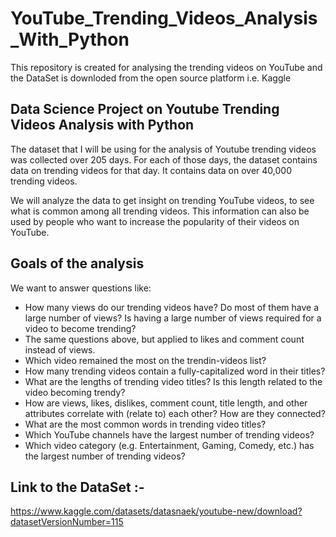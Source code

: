 # YouTube_Trending_Videos_Analysis_With_Python
This repository is created for analysing the trending videos on YouTube and the DataSet is downloded from the open source platform i.e. Kaggle

## Data Science Project on Youtube Trending Videos Analysis with Python
The dataset that I will be using for the analysis of Youtube trending videos was collected over 205 days. For each of those days, the dataset contains data on trending videos for that day. It contains data on over 40,000 trending videos.

We will analyze the data to get insight on trending YouTube videos, to see what is common among all trending videos. This information can also be used by people who want to increase the popularity of their videos on YouTube.

## Goals of the analysis
We want to answer questions like:
- How many views do our trending videos have? Do most of them have a large number of views? Is having a large number of views required for a video to become trending?
- The same questions above, but applied to likes and comment count instead of views.
- Which video remained the most on the trendin-videos list?
- How many trending videos contain a fully-capitalized word in their titles?
- What are the lengths of trending video titles? Is this length related to the video becoming trendy?
- How are views, likes, dislikes, comment count, title length, and other attributes correlate with (relate to) each other? How are they connected?
- What are the most common words in trending video titles?
- Which YouTube channels have the largest number of trending videos?
- Which video category (e.g. Entertainment, Gaming, Comedy, etc.) has the largest number of trending videos?

## Link to the DataSet :- 
https://www.kaggle.com/datasets/datasnaek/youtube-new/download?datasetVersionNumber=115
